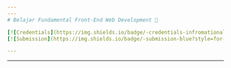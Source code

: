```yaml
---
---
# Belajar Fundamental Front-End Web Development 🌟

[![Credentials](https://img.shields.io/badge/-credentials-infromational?style=for-the-badge)](https://www.dicoding.com/certificates/ON9ZOVERYPG5)&nbsp;&nbsp;&nbsp;
[![Submission](https://img.shields.io/badge/-submission-blue?style=for-the-badge&logo=Netlify&logoColor=white)](https://breakingbad-bfwd-submission.netlify.app/)

---
```

---
